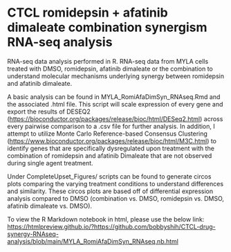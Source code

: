 # CTCL romidepsin + afatinib dimaleate combination synergism RNA-seq analysis
RNA-seq data analysis performed in R. RNA-seq data from MYLA cells treated with DMSO, romidepsin, afatinib dimaleate or the combination to understand molecular mechanisms underlying synergy between romidepsin and afatinib dimaleate.

A basic analysis can be found in MYLA_RomiAfaDimSyn_RNAseq.Rmd and the associated .html file. This script will scale expression of every gene and export the results of DESEQ2 (https://bioconductor.org/packages/release/bioc/html/DESeq2.html) across every pairwise comparison to a .csv file for further analysis. In addition, I attempt to utilize Monte Carlo Reference-based Consensus Clustering (https://www.bioconductor.org/packages/release/bioc/html/M3C.html) to identify genes that are specifically dysregulated upon treatment with the combination of romidepsin and afatinib Dimaleate that are not observed during single agent treatment.

Under CompleteUpset_Figures/ scripts can be found to generate circos plots comparing the varying treatment conditions to understand differences and similarity. These circos plots are based off of differential expression analysis compared to DMSO (combination vs. DMSO, romidepsin vs. DMSO, afatinib dimaleate vs. DMSO).

To view the R Markdown notebook in html, please use the below link:
https://htmlpreview.github.io/?https://github.com/bobbyshih/CTCL-drug-synergy-RNAseq-analysis/blob/main/MYLA_RomiAfaDimSyn_RNAseq.nb.html
